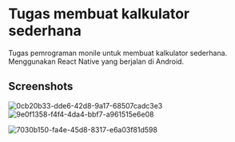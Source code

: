 # Tugas membuat kalkulator sederhana

Tugas pemrograman monile untuk membuat kalkulator sederhana. Menggunakan React Native yang berjalan di Android.


## Screenshots
![0cb20b33-dde6-42d8-9a17-68507cadc3e3](https://user-images.githubusercontent.com/74072061/209475215-5b89f131-8d0a-4ae5-b354-fbab8eebead1.jpg)
![9e0f1358-f4f4-4da4-bbf7-a961515e6e08](https://user-images.githubusercontent.com/74072061/209475208-70aacd7d-c6ec-4ed0-abc0-a46b87c05e51.jpg)

![7030b150-fa4e-45d8-8317-e6a03f81d598](https://user-images.githubusercontent.com/74072061/209475239-660086bf-f814-409f-92e9-9884bc4856bc.jpg)
